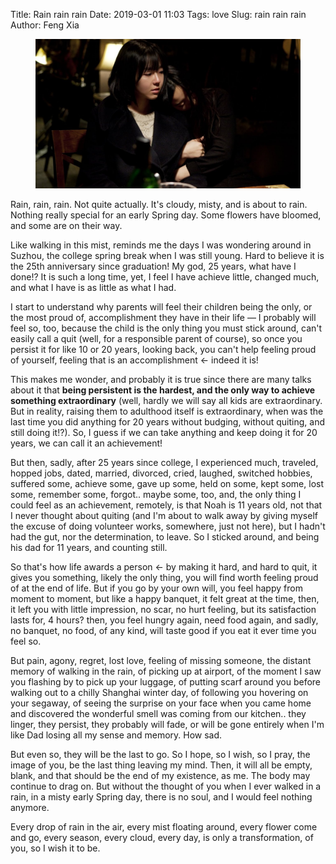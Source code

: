 Title: Rain rain rain
Date: 2019-03-01 11:03
Tags: love
Slug: rain rain rain
Author: Feng Xia

<figure class="col s12">
  <img src="/images/our%20love%20story.jpg"/>
</figure>

Rain, rain, rain. Not quite actually. It's cloudy, misty, and is about
to rain. Nothing really special for an early Spring day. Some flowers
have bloomed, and some are on their way.

Like walking in this mist, reminds me the days I was wondering around
in Suzhou, the college spring break when I was still young. Hard to
believe it is the 25th anniversary since graduation! My god, 25 years,
what have I done!? It is such a long time, yet, I feel I have achieve
little, changed much, and what I have is as little as what I had.

I start to understand why parents will feel their children being the
only, or the most proud of, accomplishment they have in their life
&mdash; I probably will feel so, too, because the child is the only
thing you must stick around, can't easily call a quit (well, for a
responsible parent of course), so once you persist it for like 10 or
20 years, looking back, you can't help feeling proud of yourself,
feeling that is an accomplishment &larr; indeed it is! 

This makes me wonder, and probably it is true since there are many
talks about it that **being persistent is the hardest, and the only way
to achieve something extraordinary** (well, hardly we will say all kids
are extraordinary. But in reality, raising them to adulthood itself is
extraordinary, when was the last time you did anything for 20 years
without budging, without quiting, and still doing it!?). So, I guess
if we can take anything and keep doing it for 20 years, we can call it
an achievement!

But then, sadly, after 25 years since college, I experienced much,
traveled, hopped jobs, dated, married, divorced, cried, laughed,
switched hobbies, suffered some, achieve some, gave up some, held on
some, kept some, lost some, remember some, forgot.. maybe some, too,
and, the only thing I could feel as an achievement, remotely, is that
Noah is 11 years old, not that I never thought about quiting (and I'm
about to walk away by giving myself the excuse of doing volunteer
works, somewhere, just not here), but I hadn't had the gut, nor the
determination, to leave. So I sticked around, and being his dad for 11
years, and counting still.

So that's how life awards a person &larr; by making it hard, and hard
to quit, it gives you something, likely the only thing, you will find
worth feeling proud of at the end of life. But if you go by your own
will, you feel happy from moment to moment, but like a happy banquet,
it felt great at the time, then, it left you with little impression,
no scar, no hurt feeling, but its satisfaction lasts for, 4 hours?
then, you feel hungry again, need food again, and sadly, no banquet,
no food, of any kind, will taste good if you eat it ever time you feel
so. 

But pain, agony, regret, lost love, feeling of missing someone, the
distant memory of walking in the rain, of picking up at airport, of
the moment I saw you flashing by to pick up your luggage, of putting
scarf around you before walking out to a chilly Shanghai winter day,
of following you hovering on your segaway, of seeing the surprise on
your face when you came home and discovered the wonderful smell was
coming from our kitchen.. they linger, they persist, they probably
will fade, or will be gone entirely when I'm like Dad losing all my
sense and memory. How sad. 

But even so, they will be the last to go. So I hope, so I wish, so I
pray, the image of you, be the last thing leaving my mind. Then, it
will all be empty, blank, and that should be the end of my
existence, as me. The body may continue to drag on. But without the
thought of you when I ever walked in a rain, in a misty early Spring
day, there is no soul, and I would feel nothing anymore.

Every drop of rain in the air, every mist floating around, every
flower come and go, every season, every cloud, every day, is only a
transformation, of you, so I wish it to be.
